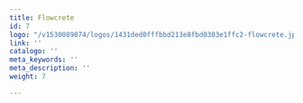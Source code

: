 ```yaml
---
title: Flowcrete
id: 7
logo: "/v1530089074/logos/1431ded0fffbbd213e8fbd0303e1ffc2-flowcrete.jpg"
link: ''
catalogo: ''
meta_keywords: ''
meta_description: ''
weight: 7

---
```

